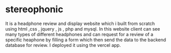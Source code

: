# stereophonic
It is a headphone review and display website which i built from scratch using html ,css , jquery , js , php and mysql. In this website client can see many types of different headphones and can request for a review of a specific heaphone by filling a form which then send the data to the backend database for review.
I deployed it using the vercel app.
